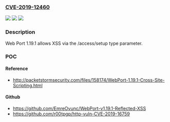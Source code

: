 ### [CVE-2019-12460](https://cve.mitre.org/cgi-bin/cvename.cgi?name=CVE-2019-12460)
![](https://img.shields.io/static/v1?label=Product&message=n%2Fa&color=blue)
![](https://img.shields.io/static/v1?label=Version&message=n%2Fa&color=blue)
![](https://img.shields.io/static/v1?label=Vulnerability&message=n%2Fa&color=brighgreen)

### Description

Web Port 1.19.1 allows XSS via the /access/setup type parameter.

### POC

#### Reference
- http://packetstormsecurity.com/files/158174/WebPort-1.19.1-Cross-Site-Scripting.html

#### Github
- https://github.com/EmreOvunc/WebPort-v1.19.1-Reflected-XSS
- https://github.com/r00tpgp/http-vuln-CVE-2019-16759

